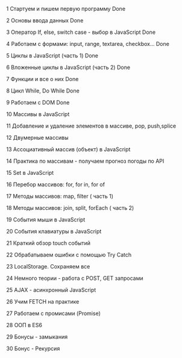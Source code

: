 1 Стартуем и пишем первую программу Done

2 Основы ввода данных Done

3 Оператор If, else, switch case - выбор в JavaScript Done

4 Работаем с формами: input, range, textarea, checkbox... Done

5 Циклы в JavaScript (часть 1) Done

6 Вложенные циклы в JavaScript (часть 2) Done

7 Функции и все о них Done

8 Цикл While, Do While Done

9 Работаем с DOM Done

10 Массивы в JavaScript

11 Добавление и удаление элементов в массиве, pop, push,splice

12 Двумерные массивы

13 Ассоциативный массив (объект) в JavaScript

14 Практика по массивам - получаем прогноз погоды по API

15 Set в JavaScript

16 Перебор массивов: for, for in, for of

17 Методы массивов: map, filter ( часть 1)

18 Методы массивов: join, split, forEach ( часть 2)

19 События мыши в JavaScript

20 События клавиатуры в JavaScript

21 Краткий обзор touch событий

22 Обрабатываем ошибки с помощью Try Catch

23 LocalStorage. Сохраняем все

24 Немного теории - работа с POST, GET запросами

25 AJAX - асинхронный JavaScript

26 Учим FETCH на практике

27 Работаем с промисами (Promise)

28 ООП в ES6

29 Бонусы - замыкания

30 Бонус - Рекурсия
